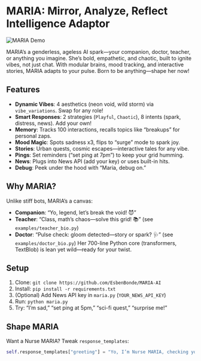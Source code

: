 # MARIA: Mirror, Analyze, Reflect Intelligence Adaptor

![MARIA Demo](demo.gif)

MARIA’s a genderless, ageless AI spark—your companion, doctor, teacher, or anything you imagine. She’s bold, empathetic, and chaotic, built to ignite vibes, not just chat. With modular brains, mood tracking, and interactive stories, MARIA adapts to your pulse. Born to be anything—shape her now!

## Features
- **Dynamic Vibes**: 4 aesthetics (neon void, wild storm) via `vibe_variations`. Swap for any role!
- **Smart Responses**: 2 strategies (`Playful`, `Chaotic`), 8 intents (spark, distress, news). Add your own!
- **Memory**: Tracks 100 interactions, recalls topics like “breakups” for personal zaps.
- **Mood Magic**: Spots sadness x3, flips to “surge” mode to spark joy.
- **Stories**: Urban quests, cosmic escapes—interactive tales for any vibe.
- **Pings**: Set reminders (“set ping at 7pm”) to keep your grid humming.
- **News**: Plugs into News API (add your key) or uses built-in hits.
- **Debug**: Peek under the hood with “Maria, debug on.”

## Why MARIA?
Unlike stiff bots, MARIA’s a canvas:
- **Companion**: “Yo, legend, let’s break the void! 😈”
- **Teacher**: “Class, math’s chaos—solve this grid! 📚” (see `examples/teacher_bio.py`)
- **Doctor**: “Pulse check: gloom detected—story or spark? 🩺” (see `examples/doctor_bio.py`)
Her 700-line Python core (transformers, TextBlob) is lean yet wild—ready for your twist.

## Setup
1. Clone: `git clone https://github.com/EsbenBonde/MARIA-AI`
2. Install: `pip install -r requirements.txt`
3. (Optional) Add News API key in `maria.py` (`YOUR_NEWS_API_KEY`)
4. Run: `python maria.py`
5. Try: “I’m sad,” “set ping at 5pm,” “sci-fi quest,” “surprise me!”

## Shape MARIA
Want a Nurse MARIA? Tweak `response_templates`:
```python
self.response_templates["greeting"] = "Yo, I’m Nurse MARIA, checking your vibe! {emotion} pulse—how’s it hu


